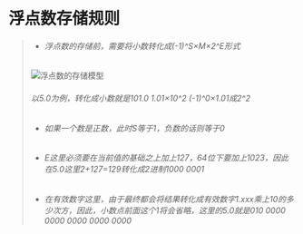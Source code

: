 # 浮点数存储规则
>- ###### 浮点数的存储前，需要将小数转化成(-1)^S×M×2^E形式
>![浮点数的存储模型](https://github.com/Lp700750/Blogs/assets/104414865/ee372868-7cc2-49f6-a3f5-6f03fa1e3950)
>###### 以5.0为例，转化成小数就是101.0   1.01×10^2   (-1)^0×1.01成2^2
>- ###### 如果一个数是正数，此时S等于1，负数的话则等于0
>- ###### E这里必须要在当前值的基础之上加上127，64位下要加上1023，因此在5.0这里2+127=129转化成2进制1000 0001
>- ###### 在有效数字这里，由于最终都会将结果转化成有效数字1.xxx乘上10的多少次方，因此，小数点前面这个1将会省略，这里的5.0就是010 0000 0000 0000 0000 0000
